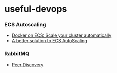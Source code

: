 # useful-devops

### ECS Autoscaling

- [Docker on ECS: Scale your cluster automatically](https://garbe.io/blog/2016/10/17/docker-on-ecs-scale-your-ecs-cluster-automatically/)
- [A better solution to ECS AutoScaling](https://garbe.io/blog/2017/04/12/a-better-solution-to-ecs-autoscaling/)

### RabbitMQ

- [Peer Discovery](https://www.rabbitmq.com/blog/2018/02/12/peer-discovery-subsystem-in-rabbitmq-3-7/)
